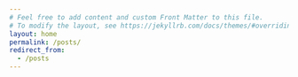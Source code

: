 ```yaml
---
# Feel free to add content and custom Front Matter to this file.
# To modify the layout, see https://jekyllrb.com/docs/themes/#overriding-theme-defaults
layout: home
permalink: /posts/
redirect_from:
  - /posts
---
```


<link href="https://fonts.googleapis.com/css2?family=Amiri&display=swap" rel="stylesheet">

<!-- Global site tag (gtag.js) - Google Analytics -->
<script async src="https://www.googletagmanager.com/gtag/js?id=G-KZSCV3DM1T"></script>
<script>
  window.dataLayer = window.dataLayer || [];
  function gtag(){dataLayer.push(arguments);}
  gtag('js', new Date());

  gtag('config', 'G-KZSCV3DM1T');
</script>
